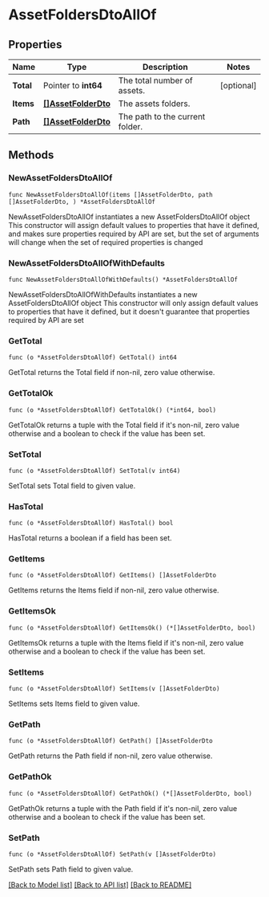 # AssetFoldersDtoAllOf

## Properties

Name | Type | Description | Notes
------------ | ------------- | ------------- | -------------
**Total** | Pointer to **int64** | The total number of assets. | [optional] 
**Items** | [**[]AssetFolderDto**](AssetFolderDto.md) | The assets folders. | 
**Path** | [**[]AssetFolderDto**](AssetFolderDto.md) | The path to the current folder. | 

## Methods

### NewAssetFoldersDtoAllOf

`func NewAssetFoldersDtoAllOf(items []AssetFolderDto, path []AssetFolderDto, ) *AssetFoldersDtoAllOf`

NewAssetFoldersDtoAllOf instantiates a new AssetFoldersDtoAllOf object
This constructor will assign default values to properties that have it defined,
and makes sure properties required by API are set, but the set of arguments
will change when the set of required properties is changed

### NewAssetFoldersDtoAllOfWithDefaults

`func NewAssetFoldersDtoAllOfWithDefaults() *AssetFoldersDtoAllOf`

NewAssetFoldersDtoAllOfWithDefaults instantiates a new AssetFoldersDtoAllOf object
This constructor will only assign default values to properties that have it defined,
but it doesn't guarantee that properties required by API are set

### GetTotal

`func (o *AssetFoldersDtoAllOf) GetTotal() int64`

GetTotal returns the Total field if non-nil, zero value otherwise.

### GetTotalOk

`func (o *AssetFoldersDtoAllOf) GetTotalOk() (*int64, bool)`

GetTotalOk returns a tuple with the Total field if it's non-nil, zero value otherwise
and a boolean to check if the value has been set.

### SetTotal

`func (o *AssetFoldersDtoAllOf) SetTotal(v int64)`

SetTotal sets Total field to given value.

### HasTotal

`func (o *AssetFoldersDtoAllOf) HasTotal() bool`

HasTotal returns a boolean if a field has been set.

### GetItems

`func (o *AssetFoldersDtoAllOf) GetItems() []AssetFolderDto`

GetItems returns the Items field if non-nil, zero value otherwise.

### GetItemsOk

`func (o *AssetFoldersDtoAllOf) GetItemsOk() (*[]AssetFolderDto, bool)`

GetItemsOk returns a tuple with the Items field if it's non-nil, zero value otherwise
and a boolean to check if the value has been set.

### SetItems

`func (o *AssetFoldersDtoAllOf) SetItems(v []AssetFolderDto)`

SetItems sets Items field to given value.


### GetPath

`func (o *AssetFoldersDtoAllOf) GetPath() []AssetFolderDto`

GetPath returns the Path field if non-nil, zero value otherwise.

### GetPathOk

`func (o *AssetFoldersDtoAllOf) GetPathOk() (*[]AssetFolderDto, bool)`

GetPathOk returns a tuple with the Path field if it's non-nil, zero value otherwise
and a boolean to check if the value has been set.

### SetPath

`func (o *AssetFoldersDtoAllOf) SetPath(v []AssetFolderDto)`

SetPath sets Path field to given value.



[[Back to Model list]](../README.md#documentation-for-models) [[Back to API list]](../README.md#documentation-for-api-endpoints) [[Back to README]](../README.md)


